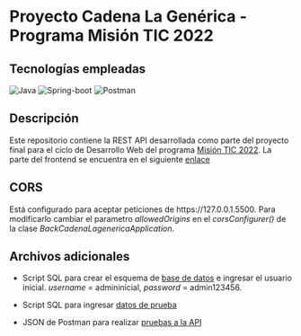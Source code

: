 # Proyecto Cadena La Genérica - Programa Misión TIC 2022

## Tecnologías empleadas

![Java](https://img.shields.io/badge/-Java-f89820?logo=java)
![Spring-boot](https://img.shields.io/badge/-Spring%20Boot-white?logo=spring-boot)
![Postman](https://img.shields.io/badge/-Postman-00B2D1?logo=postman)

## Descripción

Este repositorio contiene la REST API desarrollada como parte del proyecto final para el ciclo de Desarrollo Web del programa [Misión TIC 2022](https://www.misiontic2022.gov.co/portal/). La parte del frontend se encuentra en el siguiente [enlace](https://github.com/hdescobarh/cadena_lagenerica_frontend)

## CORS

Está configurado para aceptar peticiones de https&#58;&#47;&#47;127&period;0&period;0&period;1&period;5500. Para modificarlo cambiar el parametro  *allowedOrigins*  en el *corsConfigurer()* de la clase *BackCadenaLagenericaApplication*.

## Archivos adicionales

- Script SQL para crear el esquema de [base de datos](./make_base_database.sql) e ingresar el usuario inicial. *username* = admininicial, *password* = admin123456.

- Script SQL para ingresar [datos de prueba](./insert_testing_data.sql)

- JSON de Postman para realizar [pruebas a la API ](./tienda_test_API.postman_collection.json)